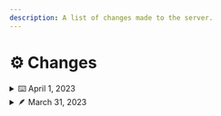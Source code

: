 ```yaml
---
description: A list of changes made to the server.
---
```


# ⚙ Changes

<details>

<summary>⌨️ April 1, 2023</summary>

* Added ic and ooc chat modes. Do `/chat mode [mode]` to switch between them.
  * Parentheses will automatically be added to messages in ooc mode.
* Added Discord server chat.
  * Communicate to the server from Discord in the designated channel.
  * Messages sent in Discord will automatically have parentheses added to them.
* Re-added journalling with `/journal`.
* Added the `/clan members` command to see all the members of a clan. (thanks, AceDroo)
* Added the `/map` command to get the url for the squaremap.
* Fixed issue with stray NBT tags on traded items. (thanks, RegularPandaLoL and MiystiFi)
* Fixed issue where capling racial ability would trigger when dismounting or on a ladder. (thanks, Endlan)
* Fixed issue where depth strider would negatively interact with the nymph racial ability. (thanks, Txckie_)
* Fixed issue with stray NBT tags on given items (/gi). (thanks, Amhil and 77Gameboy)


</details>

<details>

<summary>🪶 March 31, 2023</summary>

* Added rewritten chat system.
* Added the clan system, which can be accessed with `/clan`. Use this system to group up and form alliances.
* Added the quest system. Do `/q` to access the quest system.
* Changed race attributes.
* Added character attributes.
* Many, many other various changes.

<!---->

* Added technology (not ready for use).
* Added magic.
  * Sneak + right click on an enchanting table with a stick to craft a wand.

</details>
